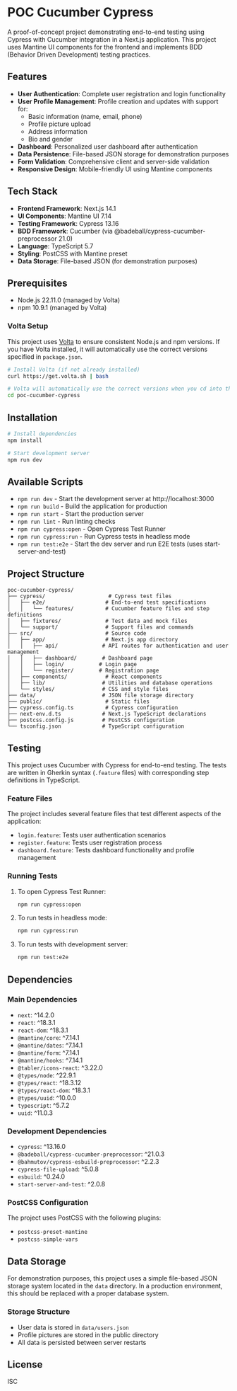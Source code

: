 # POC Cucumber Cypress

A proof-of-concept project demonstrating end-to-end testing using Cypress with Cucumber integration in a Next.js application. This project uses Mantine UI components for the frontend and implements BDD (Behavior Driven Development) testing practices.

## Features

- **User Authentication**: Complete user registration and login functionality
- **User Profile Management**: Profile creation and updates with support for:
  - Basic information (name, email, phone)
  - Profile picture upload
  - Address information
  - Bio and gender
- **Dashboard**: Personalized user dashboard after authentication
- **Data Persistence**: File-based JSON storage for demonstration purposes
- **Form Validation**: Comprehensive client and server-side validation
- **Responsive Design**: Mobile-friendly UI using Mantine components

## Tech Stack

- **Frontend Framework**: Next.js 14.1
- **UI Components**: Mantine UI 7.14
- **Testing Framework**: Cypress 13.16
- **BDD Framework**: Cucumber (via @badeball/cypress-cucumber-preprocessor 21.0)
- **Language**: TypeScript 5.7
- **Styling**: PostCSS with Mantine preset
- **Data Storage**: File-based JSON (for demonstration purposes)

## Prerequisites

- Node.js 22.11.0 (managed by Volta)
- npm 10.9.1 (managed by Volta)

### Volta Setup

This project uses [Volta](https://volta.sh/) to ensure consistent Node.js and npm versions. If you have Volta installed, it will automatically use the correct versions specified in `package.json`.

```bash
# Install Volta (if not already installed)
curl https://get.volta.sh | bash

# Volta will automatically use the correct versions when you cd into the project directory
cd poc-cucumber-cypress
```

## Installation

```bash
# Install dependencies
npm install

# Start development server
npm run dev
```

## Available Scripts

- `npm run dev` - Start the development server at http://localhost:3000
- `npm run build` - Build the application for production
- `npm run start` - Start the production server
- `npm run lint` - Run linting checks
- `npm run cypress:open` - Open Cypress Test Runner
- `npm run cypress:run` - Run Cypress tests in headless mode
- `npm run test:e2e` - Start the dev server and run E2E tests (uses start-server-and-test)

## Project Structure

```
poc-cucumber-cypress/
├── cypress/                    # Cypress test files
│   ├── e2e/                   # End-to-end test specifications
│   │   └── features/          # Cucumber feature files and step definitions
│   ├── fixtures/              # Test data and mock files
│   └── support/               # Support files and commands
├── src/                       # Source code
│   ├── app/                   # Next.js app directory
│   │   ├── api/              # API routes for authentication and user management
│   │   ├── dashboard/        # Dashboard page
│   │   ├── login/           # Login page
│   │   └── register/        # Registration page
│   ├── components/            # React components
│   ├── lib/                  # Utilities and database operations
│   └── styles/               # CSS and style files
├── data/                     # JSON file storage directory
├── public/                    # Static files
├── cypress.config.ts          # Cypress configuration
├── next-env.d.ts             # Next.js TypeScript declarations
├── postcss.config.js         # PostCSS configuration
└── tsconfig.json             # TypeScript configuration
```

## Testing

This project uses Cucumber with Cypress for end-to-end testing. The tests are written in Gherkin syntax (`.feature` files) with corresponding step definitions in TypeScript.

### Feature Files

The project includes several feature files that test different aspects of the application:

- `login.feature`: Tests user authentication scenarios
- `register.feature`: Tests user registration process
- `dashboard.feature`: Tests dashboard functionality and profile management

### Running Tests

1. To open Cypress Test Runner:

   ```bash
   npm run cypress:open
   ```

2. To run tests in headless mode:

   ```bash
   npm run cypress:run
   ```

3. To run tests with development server:
   ```bash
   npm run test:e2e
   ```

## Dependencies

### Main Dependencies

- `next`: ^14.2.0
- `react`: ^18.3.1
- `react-dom`: ^18.3.1
- `@mantine/core`: ^7.14.1
- `@mantine/dates`: ^7.14.1
- `@mantine/form`: ^7.14.1
- `@mantine/hooks`: ^7.14.1
- `@tabler/icons-react`: ^3.22.0
- `@types/node`: ^22.9.1
- `@types/react`: ^18.3.12
- `@types/react-dom`: ^18.3.1
- `@types/uuid`: ^10.0.0
- `typescript`: ^5.7.2
- `uuid`: ^11.0.3

### Development Dependencies

- `cypress`: ^13.16.0
- `@badeball/cypress-cucumber-preprocessor`: ^21.0.3
- `@bahmutov/cypress-esbuild-preprocessor`: ^2.2.3
- `cypress-file-upload`: ^5.0.8
- `esbuild`: ^0.24.0
- `start-server-and-test`: ^2.0.8

### PostCSS Configuration

The project uses PostCSS with the following plugins:

- `postcss-preset-mantine`
- `postcss-simple-vars`

## Data Storage

For demonstration purposes, this project uses a simple file-based JSON storage system located in the `data` directory. In a production environment, this should be replaced with a proper database system.

### Storage Structure

- User data is stored in `data/users.json`
- Profile pictures are stored in the public directory
- All data is persisted between server restarts

## License

ISC
